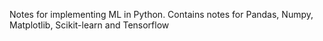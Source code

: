 Notes for implementing ML in Python. Contains notes for Pandas, Numpy, Matplotlib, Scikit-learn and Tensorflow
